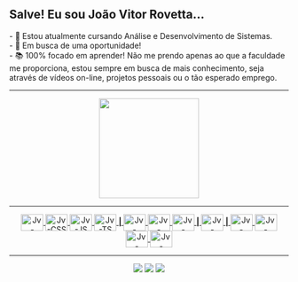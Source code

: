 <h2>Salve! Eu sou João Vitor Rovetta...</h2>
- 🏫 Estou atualmente cursando Análise e Desenvolvimento de Sistemas.<br>
- 💼 Em busca de uma oportunidade!<br>
- 📚 100% focado em aprender! Não me prendo apenas ao que a faculdade me proporciona, estou sempre em busca de mais conhecimento, seja através de vídeos on-line, projetos pessoais ou o tão esperado emprego.
<hr>

<div align="center">
  <a href="https://github.com/JVrovetta">
  <img height="180em" src="https://github-readme-stats.vercel.app/api/top-langs/?username=JVrovetta&layout=compact&langs_count=7&theme=ocean_dark"/>
</div>
<hr>  
<div align="center" style="display: inline_block">
    <img align="center" alt="Jv-HTML" height="30" width="40" src="https://cdn.jsdelivr.net/gh/devicons/devicon/icons/html5/html5-plain-wordmark.svg">
    <img align="center" alt="Jv-CSS" height="30" width="40" src="https://cdn.jsdelivr.net/gh/devicons/devicon/icons/css3/css3-plain-wordmark.svg">
    <img align="center" alt="Jv-JS" height="30" width="40" src="https://cdn.jsdelivr.net/gh/devicons/devicon/icons/javascript/javascript-plain.svg">
    <img align="center" alt="Jv-TS" height="30" width="40" src="https://cdn.jsdelivr.net/gh/devicons/devicon/icons/typescript/typescript-plain.svg">
    <b> | </b>
    <img align="center" alt="Jv-SASS" height="30" width="40" src="https://cdn.jsdelivr.net/gh/devicons/devicon/icons/sass/sass-original.svg">
    <img align="center" alt="Jv-TAILWIND" height="30" width="40" src="https://cdn.jsdelivr.net/gh/devicons/devicon/icons/tailwindcss/tailwindcss-plain.svg">
    <img align="center" alt="Jv-BOOTSTRAP" height="30" width="40" src="https://cdn.jsdelivr.net/gh/devicons/devicon/icons/bootstrap/bootstrap-original.svg">
    <b> | </b>
    <img align="center" alt="Jv-REACT" height="30" width="40" src="https://cdn.jsdelivr.net/gh/devicons/devicon/icons/react/react-original.svg">
    <b> | </b>
    <img align="center" alt="Jv-NODE" height="30" width="40" src="https://cdn.jsdelivr.net/gh/devicons/devicon/icons/nodejs/nodejs-original.svg">
    <img align="center" alt="Jv-SEQUELIZE" height="30" width="40" src="https://cdn.jsdelivr.net/gh/devicons/devicon/icons/sequelize/sequelize-original.svg">
    <img align="center" alt="Jv-POSTGRE" height="30" width="40" src="https://cdn.jsdelivr.net/gh/devicons/devicon/icons/postgresql/postgresql-original.svg">
    <img align="center" alt="Jv-MONGODB" height="30" width="40" src="https://cdn.jsdelivr.net/gh/devicons/devicon/icons/mongodb/mongodb-original.svg">
    
  
</div>
<hr> 
<div align="center">
 <a href="https://discord.gg/3EKZFFyyHc" target="_blank"><img src="https://img.shields.io/badge/Discord-7289DA?style=for-the-badge&logo=discord&logoColor=white" target="_blank"></a> 
  <a href = "mailto:jv.rovettajunqueira@gmail.com"><img src="https://img.shields.io/badge/-Gmail-%23333?style=for-the-badge&logo=gmail&logoColor=white" target="_blank"></a>
  <a href="https://www.linkedin.com/in/joaorovetta/" target="_blank"><img src="https://img.shields.io/badge/-LinkedIn-%230077B5?style=for-the-badge&logo=linkedin&logoColor=white" target="_blank"></a> 
</div>  
 
